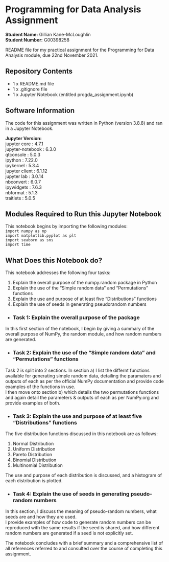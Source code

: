 # Programming for Data Analysis Assignment
**Student Name:** Gillian Kane-McLoughlin  
**Student Number:** G00398258  


README file for my practical assignment for the Programming for Data Analysis module, due 22nd November 2021.  


## **Repository Contents**  
- 1 x README.md file  
- 1 x .gitignore file  
- 1 x Jupyter Notebook (entitled progda_assignment.ipynb)  


## **Software Information**  
The code for this assignment was written in Python (version 3.8.8) and ran in a Jupyter Notebook.  


**Jupyter Version:**  
jupyter core     : 4.7.1  
jupyter-notebook : 6.3.0  
qtconsole        : 5.0.3  
ipython          : 7.22.0  
ipykernel        : 5.3.4  
jupyter client   : 6.1.12  
jupyter lab      : 3.0.14  
nbconvert        : 6.0.7  
ipywidgets       : 7.6.3  
nbformat         : 5.1.3  
traitlets        : 5.0.5  


## **Modules Required to Run this Jupyter Notebook**  
This notebook begins by importing the following modules:  
`import numpy as np`  
`import matplotlib.pyplot as plt`  
`import seaborn as sns`  
`import time`  


## **What Does this Notebook do?**  
This notebook addresses the following four tasks:  
1. Explain the overall purpose of the numpy.random package in Python  
2. Explain the use of the “Simple random data” and “Permutations” functions  
3. Explain the use and purpose of at least five “Distributions” functions  
4. Explain the use of seeds in generating pseudorandom numbers  


- ### **Task 1: Explain the overall purpose of the package**  
In this first section of the notebook, I begin by giving a summary of the overall purpose of NumPy, the random module, and how random numbers are generated.   


- ### **Task 2: Explain the use of the “Simple random data” and “Permutations” functions**  
Task 2 is split into 2 sections. In section a) I list the differnt functions available for generating simple random data, detailing the paramaters and outputs of each as per the official NumPy documentation and provide code examples of the functions in use.  
I then move onto section b) which details the two permutations functions and again detail the parameters & outputs of each as per NumPy.org and provide examples of both.  


- ### **Task 3: Explain the use and purpose of at least five “Distributions” functions**  
The five distribution functions discussed in this notebook are as follows:  

1. Normal Distribution  
2. Uniform Distribution  
3. Pareto Distribution  
4. Binomial Distribution  
5. Multinomial Distribution  

The use and purpose of each distribution is discussed, and a histogram of each distribution is plotted.  


- ### **Task 4: Explain the use of seeds in generating pseudo-random numbers**  
In this section, I discuss the meaning of pseudo-random numbers, what seeds are and how they are used.  
I provide examples of how code to generate random numbers can be reproduced with the same results if the seed is shared, and how different random numbers are generated if a seed is not explicitly set.  


The notebook concludes with a brief summary and a comprehensive list of all references referred to and consulted over the course of completing this assignment.  
